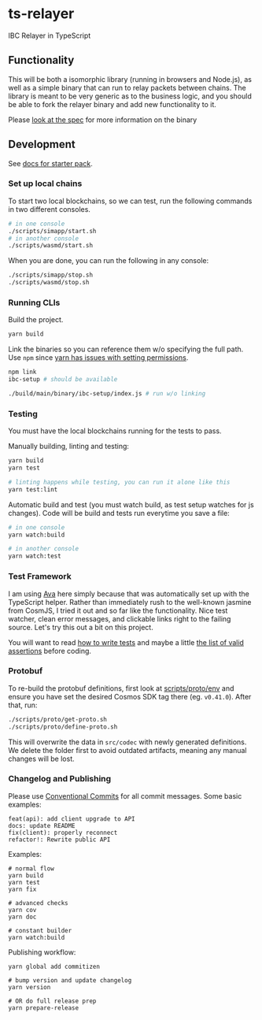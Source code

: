 # ts-relayer

IBC Relayer in TypeScript

## Functionality

This will be both a isomorphic library (running in browsers and Node.js), as well as a simple binary
that can run to relay packets between chains. The library is meant to be very generic as to the business
logic, and you should be able to fork the relayer binary and add new functionality to it.

Please [look at the spec](./spec/index.md) for more information on the binary

## Development

See [docs for starter pack](https://www.npmjs.com/package/typescript-starter).

### Set up local chains

To start two local blockchains, so we can test, run the following commands in two different consoles.

```bash
# in one console
./scripts/simapp/start.sh
# in another console
./scripts/wasmd/start.sh
```

When you are done, you can run the following in any console:

```bash
./scripts/simapp/stop.sh
./scripts/wasmd/stop.sh
```

### Running CLIs

Build the project.

```bash
yarn build
```

Link the binaries so you can reference them w/o specifying the full path. Use `npm` since [yarn has issues with setting permissions](https://github.com/yarnpkg/yarn/issues/3587).

```bash
npm link
ibc-setup # should be available

./build/main/binary/ibc-setup/index.js # run w/o linking
```

### Testing

You must have the local blockchains running for the tests to pass.

Manually building, linting and testing:

```bash
yarn build
yarn test

# linting happens while testing, you can run it alone like this
yarn test:lint
```

Automatic build and test (you must watch build, as test setup watches for js changes).
Code will be build and tests run everytime you save a file:

```bash
# in one console
yarn watch:build

# in another console
yarn watch:test
```

### Test Framework

I am using [Ava](https://github.com/avajs/ava) here simply because that was automatically set up with
the TypeScript helper. Rather than immediately rush to the well-known jasmine from CosmJS, I tried it out
and so far like the functionality. Nice test watcher, clean error messages, and clickable links right to
the failing source. Let's try this out a bit on this project.

You will want to read [how to write tests](https://github.com/avajs/ava/blob/master/docs/01-writing-tests.md)
and maybe a little [the list of valid assertions](https://github.com/avajs/ava/blob/master/docs/03-assertions.md#built-in-assertions)
before coding.

### Protobuf

To re-build the protobuf definitions, first look at [scripts/proto/env](./scripts/proto/env) and ensure you
have set the desired Cosmos SDK tag there (eg. `v0.41.0`). After that, run:

```bash
./scripts/proto/get-proto.sh
./scripts/proto/define-proto.sh
```

This will overwrite the data in `src/codec` with newly generated definitions. We delete the folder first
to avoid outdated artifacts, meaning any manual changes will be lost.

### Changelog and Publishing

Please use [Conventional Commits](https://www.conventionalcommits.org/en/v1.0.0/#summary) for all commit messages. Some basic examples:

```
feat(api): add client upgrade to API
docs: update README
fix(client): properly reconnect
refactor!: Rewrite public API
```

Examples:

```
# normal flow
yarn build
yarn test
yarn fix

# advanced checks
yarn cov
yarn doc

# constant builder
yarn watch:build
```

Publishing workflow:

```
yarn global add commitizen

# bump version and update changelog
yarn version

# OR do full release prep
yarn prepare-release
```
